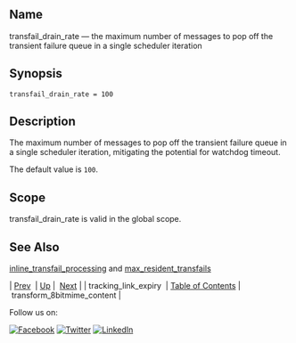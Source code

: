 <a name="conf.ref.transfail_drain_rate"></a>
## Name

transfail_drain_rate — the maximum number of messages to pop off the transient failure queue in a single scheduler iteration

## Synopsis

`transfail_drain_rate = 100`

<a name="idp27211120"></a>
## Description

The maximum number of messages to pop off the transient failure queue in a single scheduler iteration, mitigating the potential for watchdog timeout.

The default value is `100`.

<a name="idp27213984"></a>
## Scope

transfail_drain_rate is valid in the global scope.

<a name="idp27215824"></a>
## See Also

[inline_transfail_processing](conf.ref.inline_transfail_processing.php "inline_transfail_processing") and [max_resident_transfails](conf.ref.max_resident_transfails.php "max_resident_transfails")

| [Prev](config.tracking_link_expiry.php)  | [Up](config.options.ref.php) |  [Next](conf.ref.transform_8bitmime_content.php) |
| tracking_link_expiry  | [Table of Contents](index.php) |  transform_8bitmime_content |

Follow us on:

[![Facebook](https://support.messagesystems.com/images/icon-facebook.png)](http://www.facebook.com/messagesystems) [![Twitter](https://support.messagesystems.com/images/icon-twitter.png)](http://twitter.com/#!/MessageSystems) [![LinkedIn](https://support.messagesystems.com/images/icon-linkedin.png)](http://www.linkedin.com/company/message-systems)
